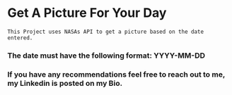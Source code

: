 # Get A Picture For Your Day
    This Project uses NASAs API to get a picture based on the date entered. 

### The date must have the following format: YYYY-MM-DD 

### If you have any recommendations feel free to reach out to me, my Linkedin is posted on my Bio.